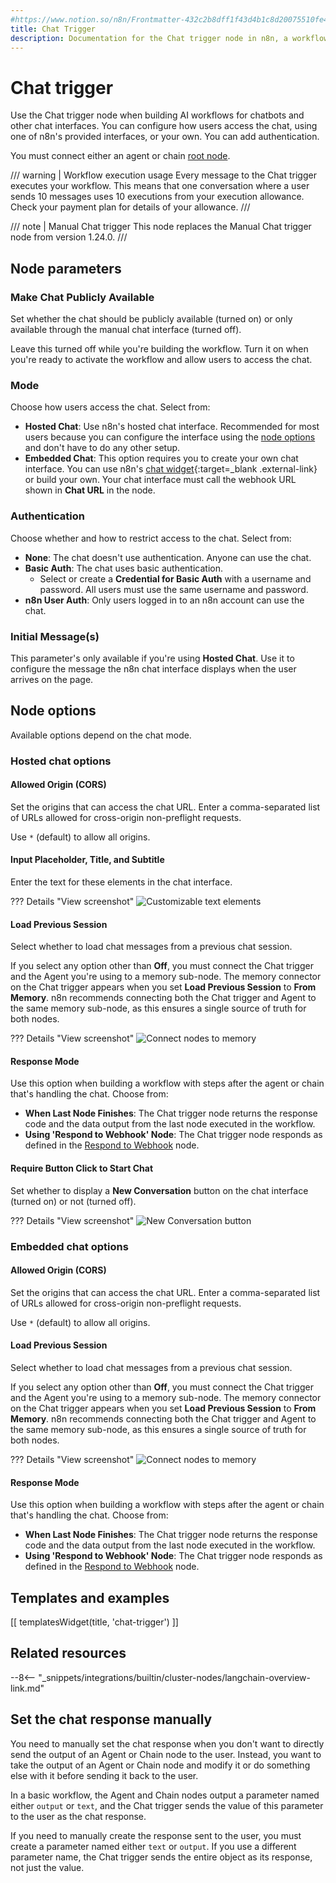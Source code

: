 ```yaml
---
#https://www.notion.so/n8n/Frontmatter-432c2b8dff1f43d4b1c8d20075510fe4
title: Chat Trigger
description: Documentation for the Chat trigger node in n8n, a workflow automation platform. Includes guidance on usage, and links to examples.
---
```


# Chat trigger

Use the Chat trigger node when building AI workflows for chatbots and other chat interfaces. You can configure how users access the chat, using one of n8n's provided interfaces, or your own. You can add authentication.

You must connect either an agent or chain [root node](/integrations/builtin/cluster-nodes/root-nodes/).

/// warning | Workflow execution usage
Every message to the Chat trigger executes your workflow. This means that one conversation where a user sends 10 messages uses 10 executions from your execution allowance. Check your payment plan for details of your allowance.
///

/// note | Manual Chat trigger
This node replaces the Manual Chat trigger node from version 1.24.0.
///

## Node parameters

### Make Chat Publicly Available

Set whether the chat should be publicly available (turned on) or only available through the manual chat interface (turned off).

Leave this turned off while you're building the workflow. Turn it on when you're ready to activate the workflow and allow users to access the chat.

### Mode

Choose how users access the chat. Select from:

* **Hosted Chat**: Use n8n's hosted chat interface. Recommended for most users because you can configure the interface using the [node options](#node-options) and don't have to do any other setup.
* **Embedded Chat**: This option requires you to create your own chat interface. You can use n8n's [chat widget](https://www.npmjs.com/package/@n8n/chat){:target=_blank .external-link} or build your own. Your chat interface must call the webhook URL shown in **Chat URL** in the node.

### Authentication

Choose whether and how to restrict access to the chat. Select from:

* **None**: The chat doesn't use authentication. Anyone can use the chat.
* **Basic Auth**: The chat uses basic authentication.
	* Select or create a **Credential for Basic Auth** with a username and password. All users must use the same username and password.
* **n8n User Auth**: Only users logged in to an n8n account can use the chat.

### Initial Message(s)

This parameter's only available if you're using **Hosted Chat**. Use it to configure the message the n8n chat interface displays when the user arrives on the page.

## Node options

Available options depend on the chat mode.

### Hosted chat options

#### Allowed Origin (CORS)

Set the origins that can access the chat URL. Enter a comma-separated list of URLs allowed for cross-origin non-preflight requests.

Use `*` (default) to allow all origins.

#### Input Placeholder, Title, and Subtitle

Enter the text for these elements in the chat interface.

??? Details "View screenshot"
	![Customizable text elements](/_images/integrations/builtin/core-nodes/chat-trigger/hosted-text-elements.png)

#### Load Previous Session

Select whether to load chat messages from a previous chat session.

If you select any option other than **Off**, you must connect the Chat trigger and the Agent you're using to a memory sub-node. The memory connector on the Chat trigger appears when you set **Load Previous Session** to **From Memory**. n8n recommends connecting both the Chat trigger and Agent to the same memory sub-node, as this ensures a single source of truth for both nodes.

??? Details "View screenshot"
	![Connect nodes to memory](/_images/integrations/builtin/core-nodes/chat-trigger/connect-memory.png)

#### Response Mode

Use this option when building a workflow with steps after the agent or chain that's handling the chat. Choose from:

* **When Last Node Finishes**: The Chat trigger node returns the response code and the data output from the last node executed in the workflow.
* **Using 'Respond to Webhook' Node**: The Chat trigger node responds as defined in the [Respond to Webhook](/integrations/builtin/core-nodes/n8n-nodes-base.respondtowebhook/) node.

#### Require Button Click to Start Chat

Set whether to display a **New Conversation** button on the chat interface (turned on) or not (turned off).

??? Details "View screenshot"
	![New Conversation button](/_images/integrations/builtin/core-nodes/chat-trigger/new-conversation-button.png)


### Embedded chat options

#### Allowed Origin (CORS)

Set the origins that can access the chat URL. Enter a comma-separated list of URLs allowed for cross-origin non-preflight requests.

Use `*` (default) to allow all origins.

#### Load Previous Session

Select whether to load chat messages from a previous chat session.

If you select any option other than **Off**, you must connect the Chat trigger and the Agent you're using to a memory sub-node. The memory connector on the Chat trigger appears when you set **Load Previous Session** to **From Memory**. n8n recommends connecting both the Chat trigger and Agent to the same memory sub-node, as this ensures a single source of truth for both nodes.

??? Details "View screenshot"
	![Connect nodes to memory](/_images/integrations/builtin/core-nodes/chat-trigger/connect-memory.png)

#### Response Mode

Use this option when building a workflow with steps after the agent or chain that's handling the chat. Choose from:

* **When Last Node Finishes**: The Chat trigger node returns the response code and the data output from the last node executed in the workflow.
* **Using 'Respond to Webhook' Node**: The Chat trigger node responds as defined in the [Respond to Webhook](/integrations/builtin/core-nodes/n8n-nodes-base.respondtowebhook/) node.

## Templates and examples

<!-- see https://www.notion.so/n8n/Pull-in-templates-for-the-integrations-pages-37c716837b804d30a33b47475f6e3780 -->
[[ templatesWidget(title, 'chat-trigger') ]]

## Related resources

--8<-- "_snippets/integrations/builtin/cluster-nodes/langchain-overview-link.md"

## Set the chat response manually

You need to manually set the chat response when you don't want to directly send the output of an Agent or Chain node to the user. Instead, you want to take the output of an Agent or Chain node and modify it or do something else with it before sending it back to the user.

In a basic workflow, the Agent and Chain nodes output a parameter named either `output` or `text`, and the Chat trigger sends the value of this parameter to the user as the chat response. 

If you need to manually create the response sent to the user, you must create a parameter named either `text` or `output`. If you use a different parameter name, the Chat trigger sends the entire object as its response, not just the value.



